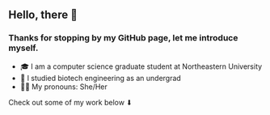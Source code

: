 ## Hello, there 👋

### Thanks for stopping by my GitHub page, let me introduce myself.

- 🎓  I am a computer science graduate student at Northeastern University 
- 🧬  I studied biotech engineering as an undergrad
- 👩🏻  My pronouns: She/Her

Check out some of my work below ⬇
